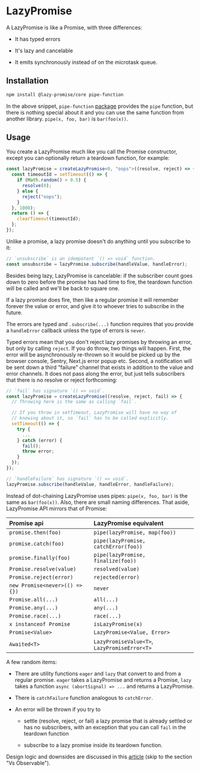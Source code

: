 # LazyPromise

A LazyPromise is like a Promise, with three differences:

- It has typed errors

- It's lazy and cancelable

- It emits synchronously instead of on the microtask queue.

## Installation

```bash
npm install @lazy-promise/core pipe-function
```

In the above snippet, `pipe-function` [package](https://github.com/ivan7237d/pipe-function) provides the `pipe` function, but there is nothing special about it and you can use the same function from another library. `pipe(x, foo, bar)` is `bar(foo(x))`.

## Usage

You create a LazyPromise much like you call the Promise constructor, except you can optionally return a teardown function, for example:

```ts
const lazyPromise = createLazyPromise<0, "oops">((resolve, reject) => {
  const timeoutId = setTimeout(() => {
    if (Math.random() > 0.5) {
      resolve(0);
    } else {
      reject("oops");
    }
  }, 1000);
  return () => {
    clearTimeout(timeoutId);
  };
});
```

Unlike a promise, a lazy promise doesn't do anything until you subscribe to it:

```ts
// `unsubscribe` is an idempotent `() => void` function.
const unsubscribe = lazyPromise.subscribe(handleValue, handleError);
```

Besides being lazy, LazyPromise is cancelable: if the subscriber count goes down to zero before the promise has had time to fire, the teardown function will be called and we'll be back to square one.

If a lazy promise does fire, then like a regular promise it will remember forever the value or error, and give it to whoever tries to subscribe in the future.

The errors are typed and `.subscribe(...)` function requires that you provide a `handleError` callback unless the type of errors is `never`.

Typed errors mean that you don't reject lazy promises by throwing an error, but only by calling `reject`. If you do throw, two things will happen. First, the error will be asynchronously re-thrown so it would be picked up by the browser console, Sentry, Next.js error popup etc. Second, a notification will be sent down a third "failure" channel that exists in addition to the value and error channels. It does not pass along the error, but just tells subscribers that there is no resolve or reject forthcoming:

```ts
// `fail` has signature `() => void`.
const lazyPromise = createLazyPromise((resolve, reject, fail) => {
  // Throwing here is the same as calling `fail`.

  // If you throw in setTimeout, LazyPromise will have no way of
  // knowing about it, so `fail` has to be called explicitly.
  setTimeout(() => {
    try {
      ...
    } catch (error) {
      fail();
      throw error;
    }
  });
});

// `handleFailure` has signature `() => void`.
lazyPromise.subscribe(handleValue, handleError, handleFailure);
```

Instead of dot-chaining LazyPromise uses pipes: `pipe(x, foo, bar)` is the same as `bar(foo(x))`. Also, there are small naming differences. That aside, LazyPromise API mirrors that of Promise:

| Promise api                    | LazyPromise equivalent                       |
| :----------------------------- | :------------------------------------------- |
| `promise.then(foo)`            | `pipe(lazyPromise, map(foo))`                |
| `promise.catch(foo)`           | `pipe(lazyPromise, catchError(foo))`         |
| `promise.finally(foo)`         | `pipe(lazyPromise, finalize(foo))`           |
| `Promise.resolve(value)`       | `resolved(value)`                            |
| `Promise.reject(error)`        | `rejected(error)`                            |
| `new Promise<never>(() => {})` | `never`                                      |
| `Promise.all(...)`             | `all(...)`                                   |
| `Promise.any(...)`             | `any(...)`                                   |
| `Promise.race(...)`            | `race(...)`                                  |
| `x instanceof Promise`         | `isLazyPromise(x)`                           |
| `Promise<Value>`               | `LazyPromise<Value, Error>`                  |
| `Awaited<T>`                   | `LazyPromiseValue<T>`, `LazyPromiseError<T>` |

A few random items:

- There are utility functions `eager` and `lazy` that convert to and from a regular promise. `eager` takes a LazyPromise and returns a Promise, `lazy` takes a function `async (abortSignal) => ...` and returns a LazyPromise.

- There is `catchFailure` function analogous to `catchError`.

- An error will be thrown if you try to

  - settle (resolve, reject, or fail) a lazy promise that is already settled or has no subscribers, with an exception that you can call `fail` in the teardown function

  - subscribe to a lazy promise inside its teardown function.

Design logic and downsides are discussed in this [article](https://dev.to/ivan7237d/lazypromise-typed-errors-and-cancelability-for-lazy-people-who-dont-want-to-learn-a-new-api-17a5) (skip to the section "Vs Observable").
